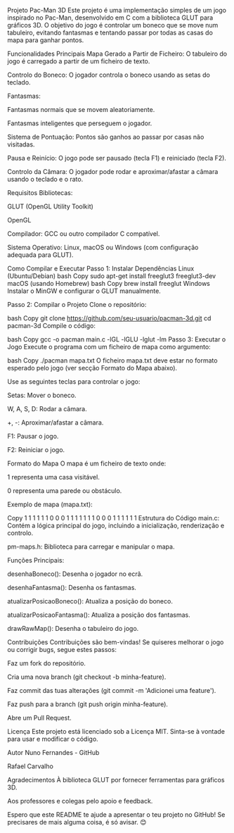 Projeto Pac-Man 3D
Este projeto é uma implementação simples de um jogo inspirado no Pac-Man, desenvolvido em C com a biblioteca GLUT para gráficos 3D. O objetivo do jogo é controlar um boneco que se move num tabuleiro, evitando fantasmas e tentando passar por todas as casas do mapa para ganhar pontos.

Funcionalidades Principais
Mapa Gerado a Partir de Ficheiro: O tabuleiro do jogo é carregado a partir de um ficheiro de texto.

Controlo do Boneco: O jogador controla o boneco usando as setas do teclado.

Fantasmas:

Fantasmas normais que se movem aleatoriamente.

Fantasmas inteligentes que perseguem o jogador.

Sistema de Pontuação: Pontos são ganhos ao passar por casas não visitadas.

Pausa e Reinício: O jogo pode ser pausado (tecla F1) e reiniciado (tecla F2).

Controlo da Câmara: O jogador pode rodar e aproximar/afastar a câmara usando o teclado e o rato.

Requisitos
Bibliotecas:

GLUT (OpenGL Utility Toolkit)

OpenGL

Compilador: GCC ou outro compilador C compatível.

Sistema Operativo: Linux, macOS ou Windows (com configuração adequada para GLUT).

Como Compilar e Executar
Passo 1: Instalar Dependências
Linux (Ubuntu/Debian)
bash
Copy
sudo apt-get install freeglut3 freeglut3-dev
macOS (usando Homebrew)
bash
Copy
brew install freeglut
Windows
Instalar o MinGW e configurar o GLUT manualmente.

Passo 2: Compilar o Projeto
Clone o repositório:

bash
Copy
git clone https://github.com/seu-usuario/pacman-3d.git
cd pacman-3d
Compile o código:

bash
Copy
gcc -o pacman main.c -lGL -lGLU -lglut -lm
Passo 3: Executar o Jogo
Execute o programa com um ficheiro de mapa como argumento:

bash
Copy
./pacman mapa.txt
O ficheiro mapa.txt deve estar no formato esperado pelo jogo (ver secção Formato do Mapa abaixo).

Use as seguintes teclas para controlar o jogo:

Setas: Mover o boneco.

W, A, S, D: Rodar a câmara.

+, -: Aproximar/afastar a câmara.

F1: Pausar o jogo.

F2: Reiniciar o jogo.

Formato do Mapa
O mapa é um ficheiro de texto onde:

1 representa uma casa visitável.

0 representa uma parede ou obstáculo.

Exemplo de mapa (mapa.txt):

Copy
1 1 1 1 1
1 0 0 0 1
1 1 1 1 1
1 0 0 0 1
1 1 1 1 1
Estrutura do Código
main.c: Contém a lógica principal do jogo, incluindo a inicialização, renderização e controlo.

pm-maps.h: Biblioteca para carregar e manipular o mapa.

Funções Principais:

desenhaBoneco(): Desenha o jogador no ecrã.

desenhaFantasma(): Desenha os fantasmas.

atualizarPosicaoBoneco(): Atualiza a posição do boneco.

atualizarPosicaoFantasma(): Atualiza a posição dos fantasmas.

drawRawMap(): Desenha o tabuleiro do jogo.

Contribuições
Contribuições são bem-vindas! Se quiseres melhorar o jogo ou corrigir bugs, segue estes passos:

Faz um fork do repositório.

Cria uma nova branch (git checkout -b minha-feature).

Faz commit das tuas alterações (git commit -m 'Adicionei uma feature').

Faz push para a branch (git push origin minha-feature).

Abre um Pull Request.

Licença
Este projeto está licenciado sob a Licença MIT. Sinta-se à vontade para usar e modificar o código.

Autor
Nuno Fernandes - GitHub

Rafael Carvalho

Agradecimentos
À biblioteca GLUT por fornecer ferramentas para gráficos 3D.

Aos professores e colegas pelo apoio e feedback.

Espero que este README te ajude a apresentar o teu projeto no GitHub! Se precisares de mais alguma coisa, é só avisar. 😊
